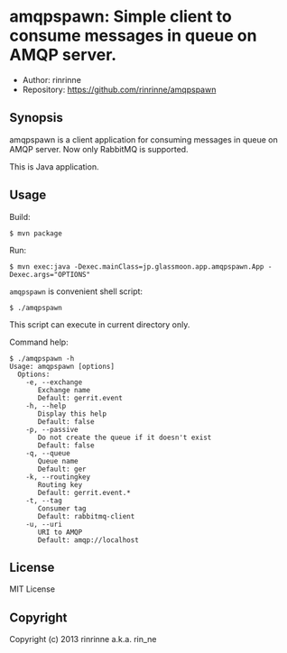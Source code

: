 amqpspawn: Simple client to consume messages in queue on AMQP server.
===========================

* Author: rinrinne
* Repository: https://github.com/rinrinne/amqpspawn

Synopsis
---------------------------

amqpspawn is a client application for consuming messages in queue on AMQP server.
Now only RabbitMQ is supported.

This is Java application.

Usage
--------------------------
Build:

```console
$ mvn package
```

Run:

```console
$ mvn exec:java -Dexec.mainClass=jp.glassmoon.app.amqpspawn.App -Dexec.args="OPTIONS"
```

`amqpspawn` is convenient shell script:

```console
$ ./amqpspawn
```

This script can execute in current directory only.


Command help:

```console
$ ./amqpspawn -h
Usage: amqpspawn [options] 
  Options:
    -e, --exchange
       Exchange name
       Default: gerrit.event
    -h, --help
       Display this help
       Default: false
    -p, --passive
       Do not create the queue if it doesn't exist
       Default: false
    -q, --queue
       Queue name
       Default: ger
    -k, --routingkey
       Routing key
       Default: gerrit.event.*
    -t, --tag
       Consumer tag
       Default: rabbitmq-client
    -u, --uri
       URI to AMQP
       Default: amqp://localhost
```

License
---------------------------

MIT License

Copyright
---------------------------

Copyright (c) 2013 rinrinne a.k.a. rin_ne
